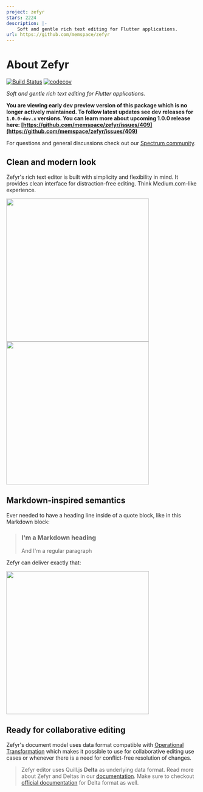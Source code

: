 ```yaml
---
project: zefyr
stars: 2224
description: |-
    Soft and gentle rich text editing for Flutter applications.
url: https://github.com/memspace/zefyr
---
```


# About Zefyr

[![Build Status](https://travis-ci.com/memspace/zefyr.svg?branch=master)](https://travis-ci.com/memspace/zefyr) [![codecov](https://codecov.io/gh/memspace/zefyr/branch/master/graph/badge.svg)](https://codecov.io/gh/memspace/zefyr)

*Soft and gentle rich text editing for Flutter applications.*

**You are viewing early dev preview version of this package which is no longer actively maintained.
To follow latest updates see dev releases for `1.0.0-dev.x` versions. You can learn more about
upcoming 1.0.0 release here: [https://github.com/memspace/zefyr/issues/409](https://github.com/memspace/zefyr/issues/409)**

For questions and general discussions check out our
[Spectrum community](https://spectrum.chat/zefyr).

[issue tracker]: https://github.com/memspace/zefyr/issues

## Clean and modern look

Zefyr's rich text editor is built with simplicity and flexibility in
mind. It provides clean interface for distraction-free editing. Think
Medium.com-like experience.

<img src="https://github.com/memspace/zefyr/raw/master/assets/zefyr-1.png" width="375"> <img src="https://github.com/memspace/zefyr/raw/master/assets/zefyr-2.png" width="375">

## Markdown-inspired semantics

Ever needed to have a heading line inside of a quote block, like in
this Markdown block:

> ### I'm a Markdown heading
> And I'm a regular paragraph

Zefyr can deliver exactly that:

<img src="https://github.com/memspace/zefyr/raw/master/assets/markdown-semantics.png" width="375">


## Ready for collaborative editing

Zefyr's document model uses data format compatible with
[Operational Transformation][ot] which makes it possible to use for
collaborative editing use cases or whenever there is a need for
conflict-free resolution of changes.

> Zefyr editor uses Quill.js **Delta** as underlying data format. Read
> more about Zefyr and Deltas in our [documentation](doc/concepts/data-and-document.md).
> Make sure to checkout [official documentation][delta] for Delta format
> as well.

[delta]: https://quilljs.com/docs/delta/
[ot]: https://en.wikipedia.org/wiki/Operational_transformation

